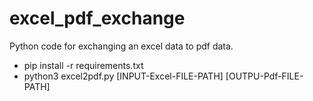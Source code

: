 # excel_pdf_exchange
Python code for exchanging an excel data to pdf data.

- pip install -r requirements.txt
- python3 excel2pdf.py [INPUT-Excel-FILE-PATH] [OUTPU-Pdf-FILE-PATH]